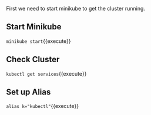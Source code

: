 First we need to start minikube to get the cluster running.

## Start Minikube

`minikube start`{{execute}}

## Check Cluster

`kubectl get services`{{execute}}

## Set up Alias

`alias k="kubectl"`{{execute}}
